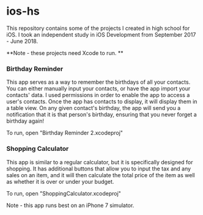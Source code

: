 # ios-hs
This repository contains some of the projects I created in high school for iOS. I took an independent study in iOS Development from September 2017 - June 2018.

**Note - these projects need Xcode to run. **

### Birthday Reminder

This app serves as a way to remember the birthdays of all your contacts. You can either manually input your contacts, or have the app import your contacts' data. I used permissions in order to enable the app to access a user's contacts. Once the app has contacts to display, it will display them in a table view. On any given contact's birthday, the app will send you a notification that it is that person's birthday, ensuring that you never forget a birthday again!

To run, open "Birthday Reminder 2.xcodeproj"


### Shopping Calculator 

This app is similar to a regular calculator, but it is specifically designed for shopping. It has additional buttons that allow you to input the tax and any sales on an item, and it will then calculate the total price of the item as well as whether it is over or under your budget. 

To run, open "ShoppingCalculator.xcodeproj"

Note - this app runs best on an iPhone 7 simulator.
